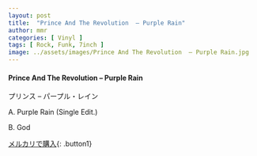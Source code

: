 ```yaml
---
layout: post
title:  "Prince And The Revolution  – Purple Rain"
author: mmr
categories: [ Vinyl ]
tags: [ Rock, Funk, 7inch ]
image: ../assets/images/Prince And The Revolution  – Purple Rain.jpg
---
```


#### Prince And The Revolution  – Purple Rain

プリンス – パープル・レイン

A. Purple Rain (Single Edit.) 

B. God 

[メルカリで購入](https://jp.mercari.com/item/m50358308709){: .button1}


